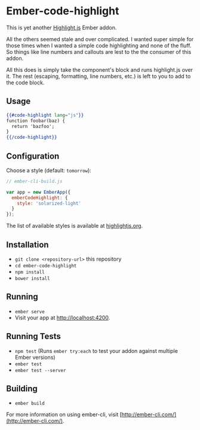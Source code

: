 # Ember-code-highlight

This is yet another [Highlight.js][hljs] Ember addon.

All the others seemed stale and over complicated. I wanted super simple for
those times when I wanted a simple code highlighting and none of the fluff. So
things like line numbers and callouts are lest to the the consumer of this
addon.

All this does is simply take the component's block and runs highlight.js over
it. The rest (escaping, formatting, line numbers, etc.) is left to you to add
to the code block.

## Usage

```handlebars
{{#code-highlight lang="js"}}
function foobar(baz) {
  return 'bazfoo';
}
{{/code-highlight}}
```

## Configuration

Choose a style (default: `tomorrow`):

```js
// ember-cli-build.js

var app = new EmberApp({
  emberCodeHighlight: {
    style: 'solarized-light'
  }
});
```

The list of available styles is available at [highlightjs.org][hljs].

## Installation

* `git clone <repository-url>` this repository
* `cd ember-code-highlight`
* `npm install`
* `bower install`

## Running

* `ember serve`
* Visit your app at [http://localhost:4200](http://localhost:4200).

## Running Tests

* `npm test` (Runs `ember try:each` to test your addon against multiple Ember versions)
* `ember test`
* `ember test --server`

## Building

* `ember build`

For more information on using ember-cli, visit [http://ember-cli.com/](http://ember-cli.com/).

[hljs]: https://highlightjs.org/

